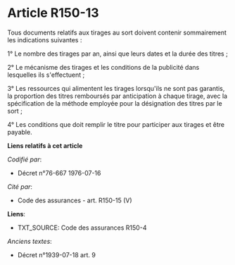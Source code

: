 # Article R150-13

Tous documents relatifs aux tirages au sort doivent contenir sommairement les indications suivantes :

1° Le nombre des tirages par an, ainsi que leurs dates et la durée des titres ;

2° Le mécanisme des tirages et les conditions de la publicité dans lesquelles ils s'effectuent ;

3° Les ressources qui alimentent les tirages lorsqu'ils ne sont pas garantis, la proportion des titres remboursés par
anticipation à chaque tirage, avec la spécification de la méthode employée pour la désignation des titres par le sort ;

4° Les conditions que doit remplir le titre pour participer aux tirages et être payable.

**Liens relatifs à cet article**

_Codifié par_:

  - Décret n°76-667 1976-07-16

_Cité par_:

  - Code des assurances - art. R150-15 (V)

**Liens**:

  - TXT_SOURCE: Code des assurances R150-4

_Anciens textes_:

  - Décret n°1939-07-18 art. 9
